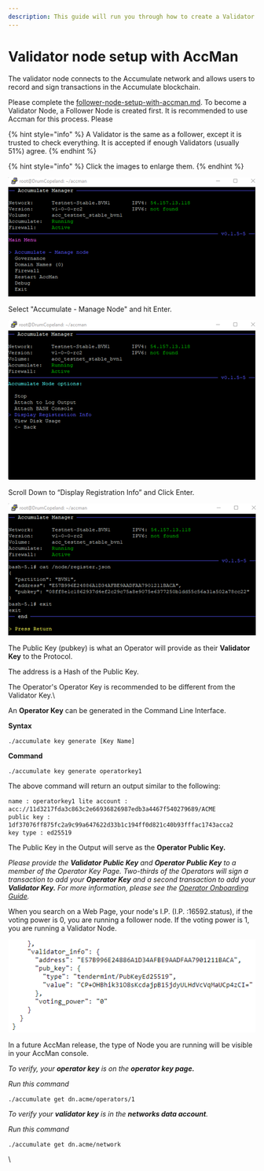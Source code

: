 ```yaml
---
description: This guide will run you through how to create a Validator Node.
---
```


# Validator node setup with AccMan

The validator node connects to the Accumulate network and allows users to record and sign transactions in the Accumulate blockchain.&#x20;

Please complete the [follower-node-setup-with-accman.md](follower-node-setup-with-accman.md "mention"). To become a Validator Node, a Follower Node is created first. It is recommended to use Accman for this process. Please&#x20;

{% hint style="info" %}
A Validator is the same as a follower, except it is trusted to check everything. It is accepted if enough Validators (usually 51%) agree. &#x20;
{% endhint %}

{% hint style="info" %}
Click the images to enlarge them.
{% endhint %}

![](<../.gitbook/assets/image (5) (1).png>)

Select "Accumulate - Manage Node" and hit Enter.

![](<../.gitbook/assets/image (6).png>)

Scroll Down to “Display Registration Info” and Click Enter.

![](<../.gitbook/assets/image (1).png>)

The Public Key (pubkey) is what an Operator will provide as their **Validator Key** to the Protocol.

The address is a Hash of the Public Key.

The Operator's Operator Key is recommended to be different from the Validator Key.\


An **Operator Key** can be generated in the Command Line Interface.

**Syntax**

```
./accumulate key generate [Key Name]
```

**Command**

```
./accumulate key generate operatorkey1 
```

The above command will return an output similar to the following:&#x20;

```
name : operatorkey1 lite account : acc://11d3217fda3c863c2e66936826987edb3a4467f540279689/ACME
public key : 1df37076ff875fc2a9c99a647622d33b1c194ff0d821c40b93fffac1743acca2
key type : ed25519
```

The Public Key in the Output will serve as the **Operator Public Key.**

_Please provide the **Validator Public Key** and **Operator Public Key** to a member of the Operator Key Page. Two-thirds of the Operators will sign a transaction to add your **Operator Key** and a second transaction to add your **Validator Key.** For more information, please see the_ [_Operator Onboarding Guide_](https://docs.accumulatenetwork.io/accumulate/nodes/operator-onboarding-guide)_._

When you search on a Web Page, your node's I.P. (I.P. :16592.status), if the voting power is 0, you are running a follower node. If the voting power is 1, you are running a Validator Node.&#x20;

![](<../.gitbook/assets/image (3).png>)

In a future AccMan release, the type of Node you are running will be visible in your AccMan console.

_To verify, your **operator key** is on the **operator key page.**_&#x20;

_Run this command_

```
./accumulate get dn.acme/operators/1 
```

_To verify your **validator key** is in the **networks data account**._

_Run this command_

```
./accumulate get dn.acme/network
```

\
